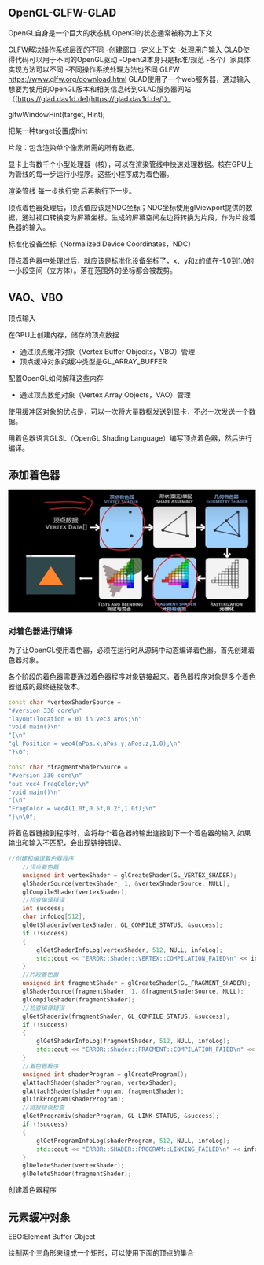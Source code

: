 ## OpenGL-GLFW-GLAD

OpenGL自身是一个巨大的状态机
OpenGl的状态通常被称为上下文

GLFW解决操作系统层面的不同
-创建窗口
-定义上下文
-处理用户输入
GLAD使得代码可以用于不同的OpenGL驱动
-OpenGl本身只是标准/规范
-各个厂家具体实现方法可以不同
-不同操作系统处理方法也不同
GLFW
https://www.glfw.org/download.html
GLAD使用了一个web服务器，通过输入想要为使用的OpenGL版本和相关信息转到GLAD服务器网站（[https://glad.dav1d.de](https://glad.dav1d.de/)）

glfwWindowHint(target, Hint);

把某一种target设置成hint



片段：包含渲染单个像素所需的所有数据。

显卡上有数千个小型处理器（核），可以在渲染管线中快速处理数据。核在GPU上为管线的每一步运行小程序。这些小程序成为着色器。

渲染管线 每一步执行完 后再执行下一步。

顶点着色器处理后，顶点值应该是NDC坐标；NDC坐标使用glViewport提供的数据，通过视口转换变为屏幕坐标。生成的屏幕空间左边将转换为片段，作为片段着色器的输入。

标准化设备坐标（Normalized Device Coordinates，NDC）

顶点着色器中处理过后，就应该是标准化设备坐标了，x、y和z的值在-1.0到1.0的一小段空间（立方体）。落在范围外的坐标都会被裁剪。

## VAO、VBO

顶点输入

在GPU上创建内存，储存的顶点数据

- 通过顶点缓冲对象（Vertex Buffer Objecits，VBO）管理
- 顶点缓冲对象的缓冲类型是GL_ARRAY_BUFFER

配置OpenGL如何解释这些内存

- 通过顶点数组对象（Vertex Array Objects，VAO）管理

使用缓冲区对象的优点是，可以一次将大量数据发送到显卡，不必一次发送一个数据。

用着色器语言GLSL（OpenGL Shading Language）编写顶点着色器，然后进行编译。

## 添加着色器

![添加着色器](readme.assets/添加着色器.png)

### 对着色器进行编译

为了让OpenGL使用着色器，必须在运行时从源码中动态编译着色器。首先创建着色器对象。

各个阶段的着色器需要通过着色器程序对象链接起来。着色器程序对象是多个着色器组成的最终链接版本。

```c++
const char *vertexShaderSource = 
"#version 330 core\n"
"layout(location = 0) in vec3 aPos;\n"
"void main()\n"
"{\n"
"gl_Position = vec4(aPos.x,aPos.y,aPos.z,1.0);\n"
"}\0";
```

```c++
const char *fragmentShaderSource = 
"#version 330 core\n"
"out vec4 FragColor;\n"
"void main()\n"
"{\n"
"FragColor = vec4(1.0f,0.5f,0.2f,1.0f);\n"
"}\n\0";
```

将着色器链接到程序时，会将每个着色器的输出连接到下一个着色器的输入.如果输出和输入不匹配，会出现链接错误。

```c++
//创建和编译着色器程序
	//顶点着色器
	unsigned int vertexShader = glCreateShader(GL_VERTEX_SHADER);
	glShaderSource(vertexShader, 1, &vertexShaderSource, NULL);
	glCompileShader(vertexShader);
	//检查编译错误 
	int success;
	char infoLog[512];
	glGetShaderiv(vertexShader, GL_COMPILE_STATUS, &success);
	if (!success)
	{
		glGetShaderInfoLog(vertexShader, 512, NULL, infoLog);
		std::cout << "ERROR::Shader::VERTEX::COMPILATION_FAIED\n" << infoLog << std::endl;
	}
	//片段着色器
	unsigned int fragmentShader = glCreateShader(GL_FRAGMENT_SHADER);
	glShaderSource(fragmentShader, 1, &fragmentShaderSource, NULL);
	glCompileShader(fragmentShader);
	//检查编译错误
	glGetShaderiv(fragmentShader, GL_COMPILE_STATUS, &success);
	if (!success)
	{
		glGetShaderInfoLog(fragmentShader, 512, NULL, infoLog);
		std::cout << "ERROR::Shader::FRAGMENT::COMPILATION_FAIED\n" << infoLog << std::endl;
	}
	//着色器程序
	unsigned int shaderProgram = glCreateProgram();
	glAttachShader(shaderProgram, vertexShader);
	glAttachShader(shaderProgram, fragmentShader);
	glLinkProgram(shaderProgram);
	//链接错误检查
	glGetProgramiv(shaderProgram, GL_LINK_STATUS, &success);
	if (!success)
	{
		glGetProgramInfoLog(shaderProgram, 512, NULL, infoLog);
		std::cout << "ERROR::SHADER::PROGRAM::LINKING_FAILED\n" << infoLog << std::endl;
	}
	glDeleteShader(vertexShader);
	glDeleteShader(fragmentShader);
```

创建着色器程序

## 元素缓冲对象

EBO:Element Buffer Object

绘制两个三角形来组成一个矩形，可以使用下面的顶点的集合

